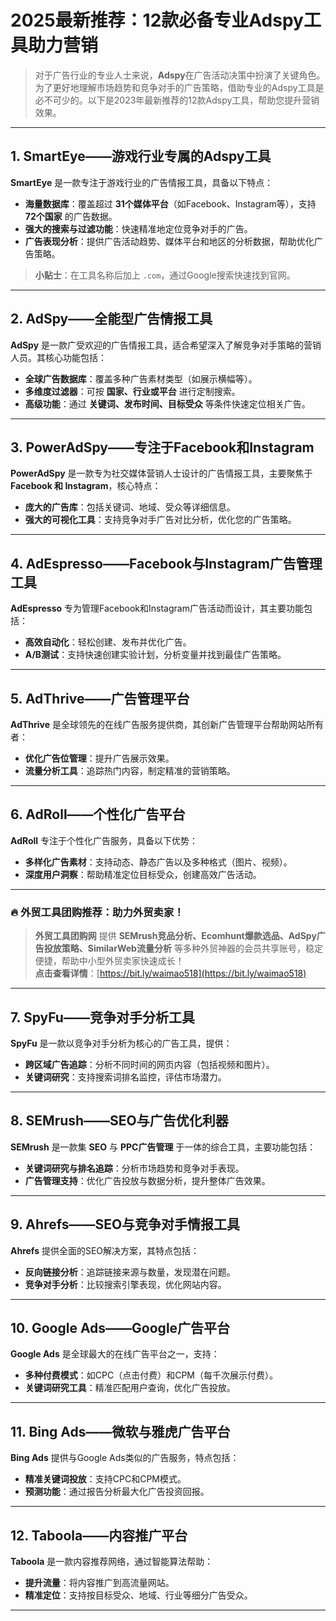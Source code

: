 # 2025最新推荐：12款必备专业Adspy工具助力营销

> 对于广告行业的专业人士来说，**Adspy**在广告活动决策中扮演了关键角色。为了更好地理解市场趋势和竞争对手的广告策略，借助专业的Adspy工具是必不可少的。以下是2023年最新推荐的12款Adspy工具，帮助您提升营销效果。

---

## 1. SmartEye——游戏行业专属的Adspy工具

**SmartEye** 是一款专注于游戏行业的广告情报工具，具备以下特点：

- **海量数据库**：覆盖超过 **31个媒体平台**（如Facebook、Instagram等），支持 **72个国家** 的广告数据。
- **强大的搜索与过滤功能**：快速精准地定位竞争对手的广告。
- **广告表现分析**：提供广告活动趋势、媒体平台和地区的分析数据，帮助优化广告策略。

> **小贴士**：在工具名称后加上 `.com`，通过Google搜索快速找到官网。

---

## 2. AdSpy——全能型广告情报工具

**AdSpy** 是一款广受欢迎的广告情报工具，适合希望深入了解竞争对手策略的营销人员。其核心功能包括：

- **全球广告数据库**：覆盖多种广告素材类型（如展示横幅等）。
- **多维度过滤器**：可按 **国家、行业或平台** 进行定制搜索。
- **高级功能**：通过 **关键词、发布时间、目标受众** 等条件快速定位相关广告。

---

## 3. PowerAdSpy——专注于Facebook和Instagram

**PowerAdSpy** 是一款专为社交媒体营销人士设计的广告情报工具，主要聚焦于 **Facebook 和 Instagram**，核心特点：

- **庞大的广告库**：包括关键词、地域、受众等详细信息。
- **强大的可视化工具**：支持竞争对手广告对比分析，优化您的广告策略。

---

## 4. AdEspresso——Facebook与Instagram广告管理工具

**AdEspresso** 专为管理Facebook和Instagram广告活动而设计，其主要功能包括：

- **高效自动化**：轻松创建、发布并优化广告。
- **A/B测试**：支持快速创建实验计划，分析变量并找到最佳广告策略。

---

## 5. AdThrive——广告管理平台

**AdThrive** 是全球领先的在线广告服务提供商，其创新广告管理平台帮助网站所有者：

- **优化广告位管理**：提升广告展示效果。
- **流量分析工具**：追踪热门内容，制定精准的营销策略。

---

## 6. AdRoll——个性化广告平台

**AdRoll** 专注于个性化广告服务，具备以下优势：

- **多样化广告素材**：支持动态、静态广告以及多种格式（图片、视频）。
- **深度用户洞察**：帮助精准定位目标受众，创建高效广告活动。

---

### 🔥 外贸工具团购推荐：助力外贸卖家！

> **外贸工具团购网** 提供 **SEMrush竞品分析、Ecomhunt爆款选品、AdSpy广告投放策略、SimilarWeb流量分析** 等多种外贸神器的会员共享账号，稳定便捷，帮助中小型外贸卖家快速成长！  
> **点击查看详情**：[https://bit.ly/waimao518](https://bit.ly/waimao518)

---

## 7. SpyFu——竞争对手分析工具

**SpyFu** 是一款以竞争对手分析为核心的广告工具，提供：

- **跨区域广告追踪**：分析不同时间的网页内容（包括视频和图片）。
- **关键词研究**：支持搜索词排名监控，评估市场潜力。

---

## 8. SEMrush——SEO与广告优化利器

**SEMrush** 是一款集 **SEO** 与 **PPC广告管理** 于一体的综合工具，主要功能包括：

- **关键词研究与排名追踪**：分析市场趋势和竞争对手表现。
- **广告管理支持**：优化广告投放与数据分析，提升整体广告效果。

---

## 9. Ahrefs——SEO与竞争对手情报工具

**Ahrefs** 提供全面的SEO解决方案，其特点包括：

- **反向链接分析**：追踪链接来源与数量，发现潜在问题。
- **竞争对手分析**：比较搜索引擎表现，优化网站内容。

---

## 10. Google Ads——Google广告平台

**Google Ads** 是全球最大的在线广告平台之一，支持：

- **多种付费模式**：如CPC（点击付费）和CPM（每千次展示付费）。
- **关键词研究工具**：精准匹配用户查询，优化广告投放。

---

## 11. Bing Ads——微软与雅虎广告平台

**Bing Ads** 提供与Google Ads类似的广告服务，特点包括：

- **精准关键词投放**：支持CPC和CPM模式。
- **预测功能**：通过报告分析最大化广告投资回报。

---

## 12. Taboola——内容推广平台

**Taboola** 是一款内容推荐网络，通过智能算法帮助：

- **提升流量**：将内容推广到高流量网站。
- **精准定位**：支持按目标受众、地域、行业等细分广告受众。

---


